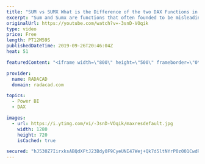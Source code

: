 ```yaml
---
title: "SUM vs SUMX What is the Difference of the two DAX Functions in Power BI"
excerpt: "Sum and Sumx are functions that often founded to be misleading for many Power BI users. As both functions are doing the aggregation, it seems a bit confusing what is the actual difference between these two. There are many blog posts and articles about each function. I always explain the difference with"
originalUrl: https://youtube.com/watch?v=-3snD-VOqik
type: video
price: Free
length: PT12M59S
publishedDateTime: 2019-09-26T20:46:04Z
heat: 51

featuredContent: "<iframe width=\"800\" height=\"500\" frameborder=\"0\" src=\"https://www.youtube.com/embed/-3snD-VOqik\" allow=\"accelerometer; autoplay; encrypted-media; gyroscope; picture-in-picture\" allowfullscreen></iframe>"

provider:
  name: RADACAD
  domain: radacad.com

topics:
  - Power BI
  - DAX

images:
  - url: https://i.ytimg.com/vi/-3snD-VOqik/maxresdefault.jpg
    width: 1280
    height: 720
    isCached: true

secured: "hJ530Z7IirxksABQdXFtJ23Bdy0F9CyeUNI47Wej+Qk7d5ltNYrP0z001CwdRuCebSYfhxSrVaS5vEM6dJI5/vB0sY3Yerhsks+lqWwQj2YvqsOQkKwiWSru/SmaTnneqBHyd5tyIDL3rHskB81kCg/kDWJJEla1Jh2PYEMus2oVfS/rDWuKxXFdheNleYovgSQBVMHBkVGAOyybQGO9EP6acYCOim8cO/sdJ89GjnYDnwh+HQzgh5VmnnWt+p0iVOnYvCfK0/74ubW5SGwU+5ELgMVMYcLcY+HND9Bq0N+SviC/zluAMYLXZ4ivF/B/2rdRN6w+3BTNAgdJbhHuqw3vZqXis8PAFJmyaeEBRXkqqqgd5jhEnV7DM78Qq/qzaHhnV4iAZ9PSacqeAdQE5h7lS8BpwEx9ztExSie93S0=;13x8KR2sRhOwVl90qsu07A=="
---
```


